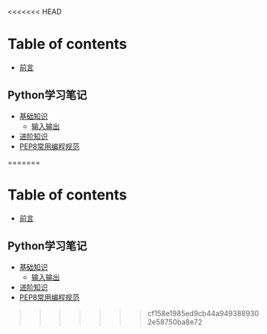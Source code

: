 <<<<<<< HEAD
# Table of contents

* [前言](README.md)

## Python学习笔记

* [基础知识](python-xue-xi-bi-ji/chapter1/README.md)
  * [输入输出](python-xue-xi-bi-ji/chapter1/shu-ru-shu-chu.md)
* [进阶知识](python-xue-xi-bi-ji/shou-dong-fa.md)
* [PEP8常用编程规范](python-xue-xi-bi-ji/pep8chang-yong-bian-cheng-gui-fan.md)

=======
# Table of contents

* [前言](README.md)

## Python学习笔记

* [基础知识](python-xue-xi-bi-ji/chapter1/README.md)
  * [输入输出](python-xue-xi-bi-ji/chapter1/shu-ru-shu-chu.md)
* [进阶知识](python-xue-xi-bi-ji/shou-dong-fa.md)
* [PEP8常用编程规范](python-xue-xi-bi-ji/pep8chang-yong-bian-cheng-gui-fan.md)

>>>>>>> cf158e1985ed9cb44a9493889302e58750ba8e72
